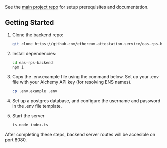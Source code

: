 See the [main project repo](https://github.com/ethereum-attestation-service/eas-rps-frontend) for setup prerequisites and documentation.

## Getting Started

1. Clone the backend repo:
   ```bash
   git clone https://github.com/ethereum-attestation-service/eas-rps-backend.git
   ```
2. Install dependencies:
   ```bash
   cd eas-rps-backend
   npm i
   ```   
3. Copy the .env.example file using the command below. Set up your .env file with your Alchemy API key (for resolving ENS names).
   ```bash
   cp .env.example .env
   ```
4. Set up a postgres database, and configure the username and password in the .env file template.
   
5. Start the server
   ```bash
   ts-node index.ts
   ```
After completing these steps, backend server routes will be accesible on port 8080.

